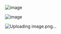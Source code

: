 ![image](https://github.com/sudeengn/flutter_sushi_app/assets/136723342/0d2a26c8-2a20-40d3-af8c-f54ea38977db)

![image](https://github.com/sudeengn/flutter_sushi_app/assets/136723342/f40e3fba-4dc7-47b7-bc9d-cff87d69f91b)

![Uploading image.png…]()



